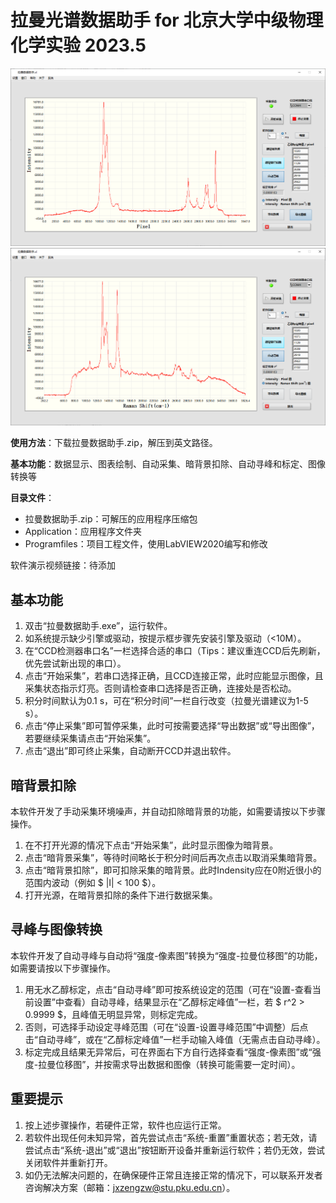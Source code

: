 # 拉曼光谱数据助手 for 北京大学中级物理化学实验 2023.5

![ethanol](./figures/ethanol.png)
![example](./figures/example.png)

**使用方法**：下载拉曼数据助手.zip，解压到英文路径。

**基本功能**：数据显示、图表绘制、自动采集、暗背景扣除、自动寻峰和标定、图像转换等

**目录文件**：
* 拉曼数据助手.zip：可解压的应用程序压缩包
* Application：应用程序文件夹
* Programfiles：项目工程文件，使用LabVIEW2020编写和修改

软件演示视频链接：待添加

##  基本功能  
1. 双击“拉曼数据助手.exe”，运行软件。
2. 如系统提示缺少引擎或驱动，按提示框步骤先安装引擎及驱动（<10M）。
3. 在“CCD检测器串口名”一栏选择合适的串口（Tips：建议重连CCD后先刷新，优先尝试新出现的串口）。
4. 点击“开始采集”，若串口选择正确，且CCD连接正常，此时应能显示图像，且采集状态指示灯亮。否则请检查串口选择是否正确，连接处是否松动。
5. 积分时间默认为0.1 s，可在“积分时间”一栏自行改变（拉曼光谱建议为1-5 s）。
6. 点击“停止采集”即可暂停采集，此时可按需要选择“导出数据”或“导出图像”，若要继续采集请点击“开始采集”。
7. 点击“退出”即可终止采集，自动断开CCD并退出软件。

##  暗背景扣除  
本软件开发了手动采集环境噪声，并自动扣除暗背景的功能，如需要请按以下步骤操作。
1. 在不打开光源的情况下点击“开始采集”，此时显示图像为暗背景。
2. 点击“暗背景采集”，等待时间略长于积分时间后再次点击以取消采集暗背景。
3. 点击“暗背景扣除”，即可扣除采集的暗背景。此时Indensity应在0附近很小的范围内波动（例如 $ |I| < 100 $）。
4. 打开光源，在暗背景扣除的条件下进行数据采集。

##  寻峰与图像转换  
本软件开发了自动寻峰与自动将“强度-像素图”转换为“强度-拉曼位移图”的功能，如需要请按以下步骤操作。
1. 用无水乙醇标定，点击“自动寻峰”即可按系统设定的范围（可在“设置-查看当前设置”中查看）自动寻峰，结果显示在“乙醇标定峰值”一栏，若 $ r^2 > 0.9999 $，且峰值无明显异常，则标定完成。
2. 否则，可选择手动设定寻峰范围（可在“设置-设置寻峰范围”中调整）后点击“自动寻峰”，或在“乙醇标定峰值”一栏手动输入峰值（无需点击自动寻峰）。
3. 标定完成且结果无异常后，可在界面右下方自行选择查看“强度-像素图”或“强度-拉曼位移图”，并按需求导出数据和图像（转换可能需要一定时间）。

##  重要提示  
1. 按上述步骤操作，若硬件正常，软件也应运行正常。
2. 若软件出现任何未知异常，首先尝试点击“系统-重置”重置状态；若无效，请尝试点击“系统-退出”或“退出”按钮断开设备并重新运行软件；若仍无效，尝试关闭软件并重新打开。
3. 如仍无法解决问题的，在确保硬件正常且连接正常的情况下，可以联系开发者咨询解决方案（邮箱：jxzengzw@stu.pku.edu.cn）。

